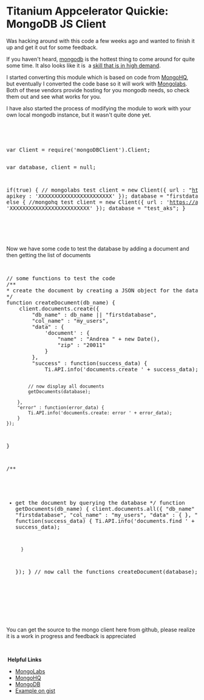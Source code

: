 Titanium Appcelerator Quickie: MongoDB JS Client
===========

<p>Was hacking around with this code a few weeks ago and wanted to finish it up and get it out for some feedback.</p>
<p>If you haven't heard, <a href="http://www.mongodb.org/">mongodb</a> is the hottest thing to come around for quite some time. It also looks like it is &nbsp;a <a href="http://read.bi/LfZaIZ">skill that is in high demand</a>.</p>
<p>I started converting this module which is based on code from <a href="http://bit.ly/LfZxDs">MongoHQ</a>, but eventually I converted the code base so it will work with <a href="http://bit.ly/LfZKXi">Mongolabs</a>. Both of these vendors provide hosting for you mongodb needs, so check them out and see what works for you.</p>
<p>I have also started the process of modifying the module to work with your own local mongodb instance, but it wasn't quite done yet.</p>
<p>&nbsp;</p>
<p>&nbsp;</p>
<pre class="brush:js">var Client = require('mongoDBClient').Client;

var database, client = null;

if(true) {
  // mongolabs test
	client = new Client({
		url : "https://api.mongolab.com/api/1/",
		apikey : 'XXXXXXXXXXXXXXXXXXXXXXX'
	});
	database = "firstdatabase";
} else {
	//mongohq test
	client = new Client({
		url : 'https://api.mongohq.com',
		apikey : 'XXXXXXXXXXXXXXXXXXXXXXXXX'
	});
	database = "test_aks";
}
</pre>
<p>&nbsp;</p>
<p>&nbsp;</p>
<p>Now we have some code to test the database by adding a document and then getting the list of documents</p>
<p>&nbsp;</p>
<pre class="brush:js">// some functions to test the code
/**
* create the document by creating a JSON object for the database
*/
function createDocument(db_name) {
	client.documents.create({
		"db_name" : db_name || "firstdatabase",
		"col_name" : "my_users",
		"data" : {
			'document' : {
				"name" : "Andrea " + new Date(),
				"zip" : "20011"
			}
		},
		"success" : function(success_data) {
			Ti.API.info('documents.create ' + success_data);

			// now display all documents
			getDocuments(database);

		},
		"error" : function(error_data) {
			Ti.API.info('documents.create: error ' + error_data);
		}
	});
}

/**
* get the document by querying the database
*/
function getDocuments(db_name) {
	client.documents.all({
		"db_name" : db_name || "firstdatabase",
		"col_name" : "my_users",
		"data" : {
		},
		"success" : function(success_data) {
			Ti.API.info('documents.find ' + success_data);
			
		}
	});
}
// now call the functions
createDocument(database);

</pre>
<p>&nbsp;</p>
<p>&nbsp;</p>
<p>You can get the source to the mongo client here from github, please realize it is a work in progress and feedback is appreciated</p>
<p>&nbsp;</p>
<p><strong>&nbsp;Helpful Links</strong></p>
<ul>
<li><a href="http://bit.ly/LfZKXi">MongoLabs</a></li>
<li><a href="http://bit.ly/LfZxDs">MongoHQ</a></li>
<li><a href="http://www.mongodb.org/">MongoDB</a></li>
<li><a href="http://bit.ly/LgG02r">Example on gist</a></li>
</ul>